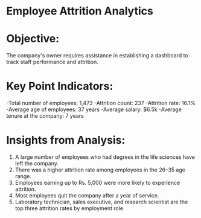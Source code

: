 # Employee Attrition Analytics 

# Objective:
The company's owner requires assistance in establishing a dashboard to track staff performance and attrition.

# Key Point Indicators:
 -Total number of employees: 1,473
 -Attrition count: 237
 -Attrition rate: 16.1%
 -Average age of employees: 37 years
 -Average salary: $6.5k
 -Average tenure at the company: 7 years

# Insights from Analysis: 
1. A large number of employees who had degrees in the life sciences have left the company. 
2. There was a higher attrition rate among employees in the 26–35 age range.
3. Employees earning up to Rs. 5,000 were more likely to experience attrition. 
4. Most employees quit the company after a year of service.
5. Laboratory technician, sales executive, and research scientist are the top three attrition rates by employment role.

